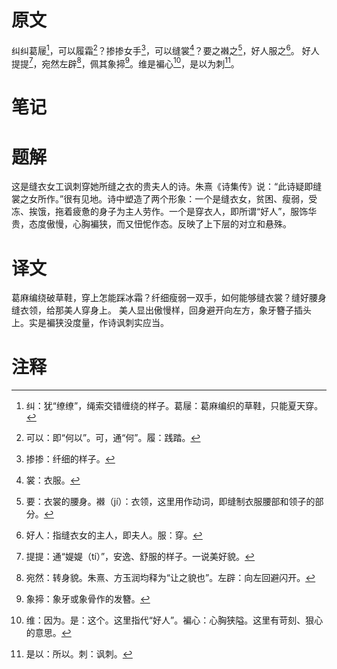 # 原文
纠纠葛屦[^1]，可以履霜[^2]？掺掺女手[^3]，可以缝裳[^4]？要之襋之[^5]，好人服之[^6]。
好人提提[^7]，宛然左辟[^8]，佩其象揥[^9]。维是褊心[^10]，是以为刺[^11]。
# 笔记

# 题解
这是缝衣女工讽刺穿她所缝之衣的贵夫人的诗。朱熹《诗集传》说：“此诗疑即缝裳之女所作。”很有见地。诗中塑造了两个形象：一个是缝衣女，贫困、瘦弱，受冻、挨饿，拖着疲惫的身子为主人劳作。一个是穿衣人，即所谓“好人”，服饰华贵，态度傲慢，心胸褊狭，而又忸怩作态。反映了上下层的对立和悬殊。
# 译文
葛麻编绕破草鞋，穿上怎能踩冰霜？纤细瘦弱一双手，如何能够缝衣裳？缝好腰身缝衣领，给那美人穿身上。
美人显出傲慢样，回身避开向左方，象牙簪子插头上。实是褊狭没度量，作诗讽刺实应当。
# 注释

[^1]: 纠：犹“缭缭”，绳索交错缠绕的样子。葛屦：葛麻编织的草鞋，只能夏天穿。
[^2]: 可以：即“何以”。可，通“何”。履：践踏。
[^3]: 掺掺：纤细的样子。
[^4]: 裳：衣服。
[^5]: 要：衣裳的腰身。襋（jí）：衣领，这里用作动词，即缝制衣服腰部和领子的部分。
[^6]: 好人：指缝衣女的主人，即夫人。服：穿。
[^7]: 提提：通“媞媞（tí）”，安逸、舒服的样子。一说美好貌。
[^8]: 宛然：转身貌。朱熹、方玉润均释为“让之貌也”。左辟：向左回避闪开。
[^9]: 象揥：象牙或象骨作的发簪。
[^10]: 维：因为。是：这个。这里指代“好人”。褊心：心胸狭隘。这里有苛刻、狠心的意思。
[^11]: 是以：所以。刺：讽刺。